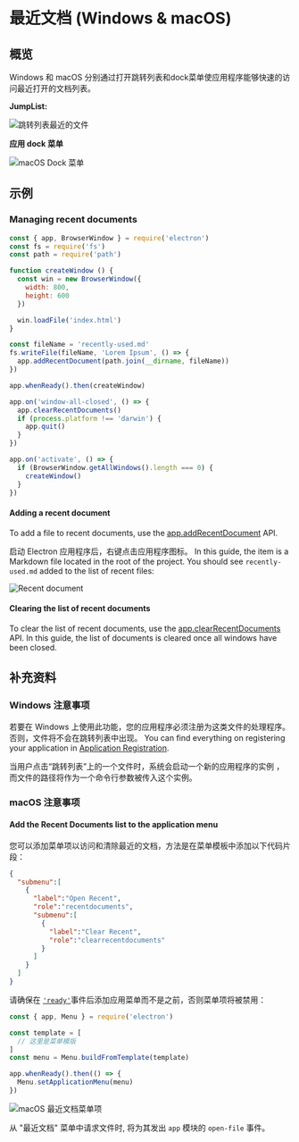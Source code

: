 # 最近文档 (Windows & macOS)

## 概览

Windows 和 macOS 分别通过打开跳转列表和dock菜单使应用程序能够快速的访问最近打开的文档列表。

__JumpList:__

![跳转列表最近的文件][1]

__应用 dock 菜单__

![macOS Dock 菜单][2]

## 示例

### Managing recent documents

```javascript fiddle='docs/fiddles/features/recent-documents'
const { app, BrowserWindow } = require('electron')
const fs = require('fs')
const path = require('path')

function createWindow () {
  const win = new BrowserWindow({
    width: 800,
    height: 600
  })

  win.loadFile('index.html')
}

const fileName = 'recently-used.md'
fs.writeFile(fileName, 'Lorem Ipsum', () => {
  app.addRecentDocument(path.join(__dirname, fileName))
})

app.whenReady().then(createWindow)

app.on('window-all-closed', () => {
  app.clearRecentDocuments()
  if (process.platform !== 'darwin') {
    app.quit()
  }
})

app.on('activate', () => {
  if (BrowserWindow.getAllWindows().length === 0) {
    createWindow()
  }
})
```

#### Adding a recent document

To add a file to recent documents, use the [app.addRecentDocument][addrecentdocument] API.

启动 Electron 应用程序后，右键点击应用程序图标。 In this guide, the item is a Markdown file located in the root of the project. You should see `recently-used.md` added to the list of recent files:

![Recent document](../images/recent-documents.png)

#### Clearing the list of recent documents

To clear the list of recent documents, use the [app.clearRecentDocuments][clearrecentdocuments] API. In this guide, the list of documents is cleared once all windows have been closed.

## 补充资料

### Windows 注意事项

若要在 Windows 上使用此功能，您的应用程序必须注册为这类文件的处理程序。 否则，文件将不会在跳转列表中出现。 You can find everything on registering your application in [Application Registration][app-registration].

当用户点击“跳转列表”上的一个文件时，系统会启动一个新的应用程序的实例 ，而文件的路径将作为一个命令行参数被传入这个实例。

### macOS 注意事项

#### Add the Recent Documents list to the application menu

您可以添加菜单项以访问和清除最近的文档，方法是在菜单模板中添加以下代码片段：

```json
{
  "submenu":[
    {
      "label":"Open Recent",
      "role":"recentdocuments",
      "submenu":[
        {
          "label":"Clear Recent",
          "role":"clearrecentdocuments"
        }
      ]
    }
  ]
}
```

请确保在 [`'ready'`](../api/app.md#event-ready)事件后添加应用菜单而不是之前，否则菜单项将被禁用：

```javascript
const { app, Menu } = require('electron')

const template = [
  // 这里是菜单模版
]
const menu = Menu.buildFromTemplate(template)

app.whenReady().then(() => {
  Menu.setApplicationMenu(menu)
})
```

![macOS 最近文档菜单项][6]

从 "最近文档" 菜单中请求文件时, 将为其发出 ` app ` 模块的 ` open-file ` 事件。

[1]: https://cloud.githubusercontent.com/assets/2289/23446924/11a27b98-fdfc-11e6-8485-cc3b1e86b80a.png
[2]: https://cloud.githubusercontent.com/assets/639601/5069610/2aa80758-6e97-11e4-8cfb-c1a414a10774.png
[6]: https://user-images.githubusercontent.com/3168941/33003655-ea601c3a-cd70-11e7-97fa-7c062149cfb1.png
[addrecentdocument]: ../api/app.md#appaddrecentdocumentpath-macos-windows
[clearrecentdocuments]: ../api/app.md#appclearrecentdocuments-macos-windows
[app-registration]: https://msdn.microsoft.com/en-us/library/cc144104(VS.85).aspx

